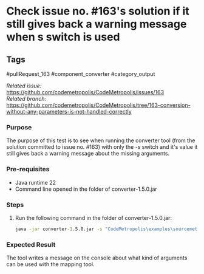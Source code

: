 # Check issue no. #163's solution if it still gives back a warning message when s switch is used

## Tags
#pullRequest_163 #component_converter #category_output 

_Related issue:_ https://github.com/codemetropolis/CodeMetropolis/issues/163 <br>
_Related branch:_ https://github.com/codemetropolis/CodeMetropolis/tree/163-conversion-without-any-parameters-is-not-handled-correctly

### Purpose
The purpose of this test is to see when running the converter tool (from the solution committed to issue no. #163) with only the *-s* switch and it's value it still gives back a warning message about the missing arguments.

### Pre-requisites
- Java runtime 22
- Command line opened in the folder of converter-1.5.0.jar

### Steps
1. Run the following command in the folder of converter-1.5.0.jar:
   ```cmd
   java -jar converter-1.5.0.jar -s "CodeMetropolis\examples\sourcemeter graph\codemetropolis-toolchain-rendering.graph"
   ```

### Expected Result
The tool writes a message on the console about what kind of arguments can be used with the mapping tool.